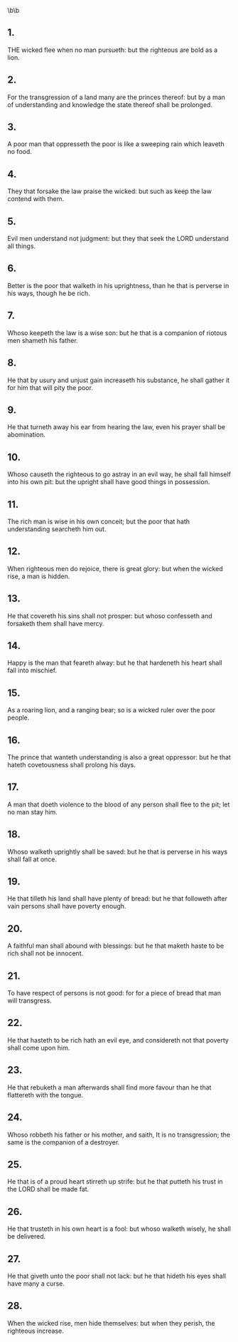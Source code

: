 \b\b
## 1.
THE wicked flee when no man pursueth: but the righteous are bold as a lion.
## 2.
For the transgression of a land many are the princes thereof: but by a man of understanding and knowledge the state thereof shall be prolonged.
## 3.
A poor man that oppresseth the poor is like a sweeping rain which leaveth no food.
## 4.
They that forsake the law praise the wicked: but such as keep the law contend with them.
## 5.
Evil men understand not judgment: but they that seek the LORD understand all things.
## 6.
Better is the poor that walketh in his uprightness, than he that is perverse in his ways, though he be rich.
## 7.
Whoso keepeth the law is a wise son: but he that is a companion of riotous men shameth his father.
## 8.
He that by usury and unjust gain increaseth his substance, he shall gather it for him that will pity the poor.
## 9.
He that turneth away his ear from hearing the law, even his prayer shall be abomination.
## 10.
Whoso causeth the righteous to go astray in an evil way, he shall fall himself into his own pit: but the upright shall have good things in possession.
## 11.
The rich man is wise in his own conceit; but the poor that hath understanding searcheth him out.
## 12.
When righteous men do rejoice, there is great glory: but when the wicked rise, a man is hidden.
## 13.
He that covereth his sins shall not prosper: but whoso confesseth and forsaketh them shall have mercy.
## 14.
Happy is the man that feareth alway: but he that hardeneth his heart shall fall into mischief.
## 15.
As a roaring lion, and a ranging bear; so is a wicked ruler over the poor people.
## 16.
The prince that wanteth understanding is also a great oppressor: but he that hateth covetousness shall prolong his days.
## 17.
A man that doeth violence to the blood of any person shall flee to the pit; let no man stay him.
## 18.
Whoso walketh uprightly shall be saved: but he that is perverse in his ways shall fall at once.
## 19.
He that tilleth his land shall have plenty of bread: but he that followeth after vain persons shall have poverty enough.
## 20.
A faithful man shall abound with blessings: but he that maketh haste to be rich shall not be innocent.
## 21.
To have respect of persons is not good: for for a piece of bread that man will transgress.
## 22.
He that hasteth to be rich hath an evil eye, and considereth not that poverty shall come upon him.
## 23.
He that rebuketh a man afterwards shall find more favour than he that flattereth with the tongue.
## 24.
Whoso robbeth his father or his mother, and saith, It is no transgression; the same is the companion of a destroyer.
## 25.
He that is of a proud heart stirreth up strife: but he that putteth his trust in the LORD shall be made fat.
## 26.
He that trusteth in his own heart is a fool: but whoso walketh wisely, he shall be delivered.
## 27.
He that giveth unto the poor shall not lack: but he that hideth his eyes shall have many a curse.
## 28.
When the wicked rise, men hide themselves: but when they perish, the righteous increase.
